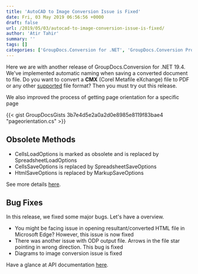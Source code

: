 ```yaml
---
title: 'AutoCAD to Image Conversion Issue is Fixed'
date: Fri, 03 May 2019 06:56:56 +0000
draft: false
url: /2019/05/03/autocad-to-image-conversion-issue-is-fixed/
author: 'Atir Tahir'
summary: ''
tags: []
categories: ['GroupDocs.Conversion for .NET', 'GroupDocs.Conversion Product Family']
---
```


Here we are with another release of GroupDocs.Conversion for .NET 19.4. We've implemented automatic naming when saving a converted document to file. Do you want to convert a **CMX** (Corel Metafile eXchange) file to PDF or any other [supported](https://docs.groupdocs.com/display/conversionnet/Supported+Document+Formats) file format? Then you must try out this release.

We also improved the process of getting page orientation for a specific page

{{< gist GroupDocsGists 3b7e4d5e2a0a2d0e8985e8119f83bae4 "pageorientation.cs" >}}

## Obsolete Methods

*   CellsLoadOptions is marked as obsolete and is replaced by SpreadsheetLoadOptions
*   CellsSaveOptions is replaced by SpreadsheetSaveOptions
*   HtmlSaveOptions is replaced by MarkupSaveOptions

See more details [here](https://docs.groupdocs.com/display/conversionnet/GroupDocs.Conversion+for+.NET+19.4+Release+Notes).

## Bug Fixes

In this release, we fixed some major bugs. Let's have a overview.

*   You might be facing issue in opening resultant/converted HTML file in Microsoft Edge? However, this issue is now fixed
*   There was another issue with ODP output file. Arrows in the file star pointing in wrong direction. This bug is fixed
*   Diagrams to image conversion issue is fixed

Have a glance at API documentation [here](https://docs.groupdocs.com/display/conversionnet/Home).




